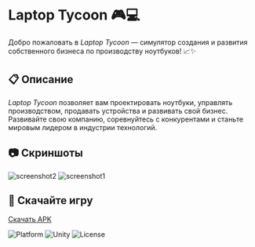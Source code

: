 # Laptop Tycoon 🎮💻
Добро пожаловать в *Laptop Tycoon* — симулятор создания и развития собственного бизнеса по производству ноутбуков! 📈✨

## 📋 Описание
*Laptop Tycoon* позволяет вам проектировать ноутбуки, управлять производством, продавать устройства и развивать свой бизнес.  
Развивайте свою компанию, соревнуйтесь с конкурентами и станьте мировым лидером в индустрии технологий.

## 📷 Скриншоты
![screenshot2](https://github.com/user-attachments/assets/2dfaf3d8-61a3-445a-a937-bb21e1050097)
![screenshot1](https://github.com/user-attachments/assets/5cbd757e-afb6-4866-9e30-ef6d75134563)

## 📱 Скачайте игру
[Скачать APK](https://github.com/MatherTGL/LaptopTycoon_Scripts/releases/tag/Laptop)

![Platform](https://img.shields.io/badge/Platform-Android-brightgreen)
![Unity](https://img.shields.io/badge/Engine-Unity-blue)
![License](https://img.shields.io/badge/License-MIT-lightgrey)
